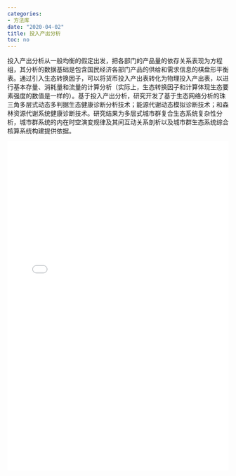```yaml
---
categories:
- 方法库
date: "2020-04-02"
title: 投入产出分析
toc: no
---
```


投入产出分析从一般均衡的假定出发，把各部门的产品量的依存关系表现为方程组，其分析的数据基础是包含国民经济各部门产品的供给和需求信息的棋盘形平衡表。通过引入生态转换因子，可以将货币投入产出表转化为物理投入产出表，以进行基本存量、消耗量和流量的计算分析（实际上，生态转换因子和计算体现生态要素强度的数值是一样的）。基于投入产出分析，研究开发了基于生态网络分析的珠三角多层式动态多判据生态健康诊断分析技术；能源代谢动态模拟诊断技术；和森林资源代谢系统健康诊断技术。研究结果为多层式城市群复合生态系统复杂性分析，城市群系统的内在时空演变规律及其间互动关系剖析以及城市群生态系统综合核算系统构建提供依据。

<embed src="/post/methods/生态网络分析.pdf#toolbar=0" type="application/pdf" width="100%" height=750>

